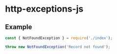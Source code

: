 # http-exceptions-js

## Example

```js
const { NotFoundException } = require('./index');

throw new NotFoundException('Record not found');
```
